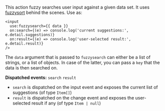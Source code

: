 This action fuzzy searches user input against a given data set. It uses [fuzzysort](https://github.com/farzher/fuzzysort) behind the scenes. Use as:

```svelte
<input
  use:fuzzysearch={{ data }}
  on:search={(e) => console.log('current suggestions:', e.detail.suggestions)}
  on:result={(e) => console.log('user-selected result:', e.detail.result)}
/>
```

The `data` argument that is passed to `fuzzysearch` can either be a list of strings, or a list of objects. In case of the latter, you can pass a `key` that the data is then searched on.

**Dispatched events:** `search` `result`

- `search` is dispatched on the input event and exposes the current list of suggestions (of type `Item[]`)
- `result` is dispatched on the change event and exposes the user-selected result if any (of type `Item | null`)
